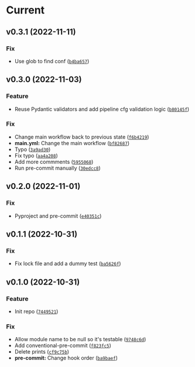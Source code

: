 # Current

<!--next-version-placeholder-->

## v0.3.1 (2022-11-11)
### Fix
* Use glob to find conf ([`b4ba657`](https://github.com/datax-tmp/datax-utils-deployment-helper/commit/b4ba657c8a1da7a600fc1c480dea1d824ec08cf3))

## v0.3.0 (2022-11-03)
### Feature
* Reuse Pydantic validators and add pipeline cfg validation logic ([`b80145f`](https://github.com/datax-tmp/datax-utils-deployment-helper/commit/b80145fc4d8c826535903257966b869b8769f38c))

### Fix
* Change main workflow back to previous state ([`f6b4219`](https://github.com/datax-tmp/datax-utils-deployment-helper/commit/f6b4219c1d0e403b8c2df5e172fb43fbca023750))
* **main.yml:** Change the main workflow ([`bf82687`](https://github.com/datax-tmp/datax-utils-deployment-helper/commit/bf82687a28607aecab6d8a35a6aa771cac1da659))
* Typo ([`3a9ad30`](https://github.com/datax-tmp/datax-utils-deployment-helper/commit/3a9ad308b2e67bf74f2094b828e5f11a2a101bfa))
* Fix typo ([`aa4a208`](https://github.com/datax-tmp/datax-utils-deployment-helper/commit/aa4a2086762fd2308277dd77afa24c3f0760d078))
* Add more commments ([`5955068`](https://github.com/datax-tmp/datax-utils-deployment-helper/commit/59550684b2afe5dbbc16b9e1db50fb2719a719c7))
* Run pre-commit manually ([`30edcc8`](https://github.com/datax-tmp/datax-utils-deployment-helper/commit/30edcc86a6e779674d0a67efea042d4d60c6cbdb))

## v0.2.0 (2022-11-01)
### Fix
* Pyproject and pre-commit ([`e40351c`](https://github.com/datax-tmp/datax-utils-deployment-helper/commit/e40351cd8ea87b6c326bea67fb46b03aef266b46))

## v0.1.1 (2022-10-31)
### Fix
* Fix lock file and add a dummy test ([`ba5626f`](https://github.com/datax-tmp/datax-utils-deployment-helper/commit/ba5626f2d4cc811b472a93d39a8d49e1c710dcb7))

## v0.1.0 (2022-10-31)
### Feature
* Init repo ([`7449521`](https://github.com/datax-tmp/datax-utils-deployment-helper/commit/7449521e7bcea717c90d5948f7c30f390801edbd))

### Fix
* Allow module name to be null so it's testable ([`9748c6d`](https://github.com/datax-tmp/datax-utils-deployment-helper/commit/9748c6d9cc57abd92ee184fcf2b3a3bd00f973d8))
* Add conventional-pre-commit ([`f823fc5`](https://github.com/datax-tmp/datax-utils-deployment-helper/commit/f823fc5b2d298bd1f2a8dc4c9eaf408075611405))
* Delete prints ([`cf9c75b`](https://github.com/datax-tmp/datax-utils-deployment-helper/commit/cf9c75bef88720259b145d9aa210def8e46ef1a3))
* **pre-commit:** Change hook order ([`ba9baef`](https://github.com/datax-tmp/datax-utils-deployment-helper/commit/ba9baef642ceb97edae412d9d1af31417b00e864))